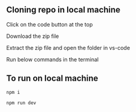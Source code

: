 ## Cloning repo in local machine

Click on the code button at the top

Download the zip file

Extract the zip file and open the folder in vs-code

Run below commands in the terminal

## To run on local machine

```
npm i
```
```
npm run dev
```

